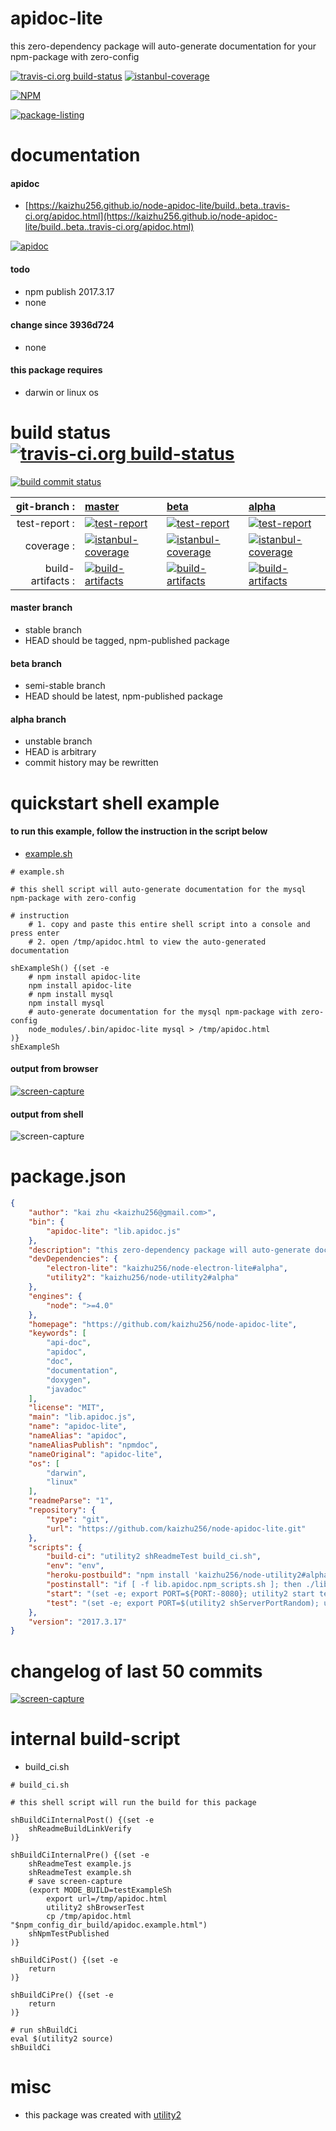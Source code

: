 # apidoc-lite
this zero-dependency package will auto-generate documentation for your npm-package with zero-config

[![travis-ci.org build-status](https://api.travis-ci.org/kaizhu256/node-apidoc-lite.svg)](https://travis-ci.org/kaizhu256/node-apidoc-lite) [![istanbul-coverage](https://kaizhu256.github.io/node-apidoc-lite/build/coverage.badge.svg)](https://kaizhu256.github.io/node-apidoc-lite/build/coverage.html/index.html)

[![NPM](https://nodei.co/npm/apidoc-lite.png?downloads=true)](https://www.npmjs.com/package/apidoc-lite)

[![package-listing](https://kaizhu256.github.io/node-apidoc-lite/build/screen-capture.gitLsTree.svg)](https://github.com/kaizhu256/node-apidoc-lite)



# documentation
#### apidoc
- [https://kaizhu256.github.io/node-apidoc-lite/build..beta..travis-ci.org/apidoc.html](https://kaizhu256.github.io/node-apidoc-lite/build..beta..travis-ci.org/apidoc.html)

[![apidoc](https://kaizhu256.github.io/node-apidoc-lite/build/screen-capture.buildApidoc.browser._2Fhome_2Ftravis_2Fbuild_2Fkaizhu256_2Fnode-apidoc-lite_2Ftmp_2Fbuild_2Fapidoc.html.png)](https://kaizhu256.github.io/node-apidoc-lite/build..beta..travis-ci.org/apidoc.html)

#### todo
- npm publish 2017.3.17
- none

#### change since 3936d724
- none

#### this package requires
- darwin or linux os



# build status [![travis-ci.org build-status](https://api.travis-ci.org/kaizhu256/node-apidoc-lite.svg)](https://travis-ci.org/kaizhu256/node-apidoc-lite)
[![build commit status](https://kaizhu256.github.io/node-apidoc-lite/build/build.badge.svg)](https://travis-ci.org/kaizhu256/node-apidoc-lite)

| git-branch : | [master](https://github.com/kaizhu256/node-apidoc-lite/tree/master) | [beta](https://github.com/kaizhu256/node-apidoc-lite/tree/beta) | [alpha](https://github.com/kaizhu256/node-apidoc-lite/tree/alpha)|
|--:|:--|:--|:--|
| test-report : | [![test-report](https://kaizhu256.github.io/node-apidoc-lite/build..master..travis-ci.org/test-report.badge.svg)](https://kaizhu256.github.io/node-apidoc-lite/build..master..travis-ci.org/test-report.html) | [![test-report](https://kaizhu256.github.io/node-apidoc-lite/build..beta..travis-ci.org/test-report.badge.svg)](https://kaizhu256.github.io/node-apidoc-lite/build..beta..travis-ci.org/test-report.html) | [![test-report](https://kaizhu256.github.io/node-apidoc-lite/build..alpha..travis-ci.org/test-report.badge.svg)](https://kaizhu256.github.io/node-apidoc-lite/build..alpha..travis-ci.org/test-report.html)|
| coverage : | [![istanbul-coverage](https://kaizhu256.github.io/node-apidoc-lite/build..master..travis-ci.org/coverage.badge.svg)](https://kaizhu256.github.io/node-apidoc-lite/build..master..travis-ci.org/coverage.html/index.html) | [![istanbul-coverage](https://kaizhu256.github.io/node-apidoc-lite/build..beta..travis-ci.org/coverage.badge.svg)](https://kaizhu256.github.io/node-apidoc-lite/build..beta..travis-ci.org/coverage.html/index.html) | [![istanbul-coverage](https://kaizhu256.github.io/node-apidoc-lite/build..alpha..travis-ci.org/coverage.badge.svg)](https://kaizhu256.github.io/node-apidoc-lite/build..alpha..travis-ci.org/coverage.html/index.html)|
| build-artifacts : | [![build-artifacts](https://kaizhu256.github.io/node-apidoc-lite/glyphicons_144_folder_open.png)](https://github.com/kaizhu256/node-apidoc-lite/tree/gh-pages/build..master..travis-ci.org) | [![build-artifacts](https://kaizhu256.github.io/node-apidoc-lite/glyphicons_144_folder_open.png)](https://github.com/kaizhu256/node-apidoc-lite/tree/gh-pages/build..beta..travis-ci.org) | [![build-artifacts](https://kaizhu256.github.io/node-apidoc-lite/glyphicons_144_folder_open.png)](https://github.com/kaizhu256/node-apidoc-lite/tree/gh-pages/build..alpha..travis-ci.org)|

#### master branch
- stable branch
- HEAD should be tagged, npm-published package

#### beta branch
- semi-stable branch
- HEAD should be latest, npm-published package

#### alpha branch
- unstable branch
- HEAD is arbitrary
- commit history may be rewritten



# quickstart shell example
#### to run this example, follow the instruction in the script below
- [example.sh](https://kaizhu256.github.io/node-apidoc-lite/build..beta..travis-ci.org/example.sh)
```shell
# example.sh

# this shell script will auto-generate documentation for the mysql npm-package with zero-config

# instruction
    # 1. copy and paste this entire shell script into a console and press enter
    # 2. open /tmp/apidoc.html to view the auto-generated documentation

shExampleSh() {(set -e
    # npm install apidoc-lite
    npm install apidoc-lite
    # npm install mysql
    npm install mysql
    # auto-generate documentation for the mysql npm-package with zero-config
    node_modules/.bin/apidoc-lite mysql > /tmp/apidoc.html
)}
shExampleSh
```

#### output from browser
[![screen-capture](https://kaizhu256.github.io/node-apidoc-lite/build/screen-capture.testExampleSh.browser._2Ftmp_2Fapidoc.html.png)](https://kaizhu256.github.io/node-apidoc-lite/build..beta..travis-ci.org/apidoc.example.html)

#### output from shell
![screen-capture](https://kaizhu256.github.io/node-apidoc-lite/build/screen-capture.testExampleSh.svg)



# package.json
```json
{
    "author": "kai zhu <kaizhu256@gmail.com>",
    "bin": {
        "apidoc-lite": "lib.apidoc.js"
    },
    "description": "this zero-dependency package will auto-generate documentation for your npm-package with zero-config",
    "devDependencies": {
        "electron-lite": "kaizhu256/node-electron-lite#alpha",
        "utility2": "kaizhu256/node-utility2#alpha"
    },
    "engines": {
        "node": ">=4.0"
    },
    "homepage": "https://github.com/kaizhu256/node-apidoc-lite",
    "keywords": [
        "api-doc",
        "apidoc",
        "doc",
        "documentation",
        "doxygen",
        "javadoc"
    ],
    "license": "MIT",
    "main": "lib.apidoc.js",
    "name": "apidoc-lite",
    "nameAlias": "apidoc",
    "nameAliasPublish": "npmdoc",
    "nameOriginal": "apidoc-lite",
    "os": [
        "darwin",
        "linux"
    ],
    "readmeParse": "1",
    "repository": {
        "type": "git",
        "url": "https://github.com/kaizhu256/node-apidoc-lite.git"
    },
    "scripts": {
        "build-ci": "utility2 shReadmeTest build_ci.sh",
        "env": "env",
        "heroku-postbuild": "npm install 'kaizhu256/node-utility2#alpha' && utility2 shDeployHeroku",
        "postinstall": "if [ -f lib.apidoc.npm_scripts.sh ]; then ./lib.apidoc.npm_scripts.sh postinstall; fi",
        "start": "(set -e; export PORT=${PORT:-8080}; utility2 start test.js)",
        "test": "(set -e; export PORT=$(utility2 shServerPortRandom); utility2 test test.js)"
    },
    "version": "2017.3.17"
}
```



# changelog of last 50 commits
[![screen-capture](https://kaizhu256.github.io/node-apidoc-lite/build/screen-capture.gitLog.svg)](https://github.com/kaizhu256/node-apidoc-lite/commits)



# internal build-script
- build_ci.sh
```shell
# build_ci.sh

# this shell script will run the build for this package

shBuildCiInternalPost() {(set -e
    shReadmeBuildLinkVerify
)}

shBuildCiInternalPre() {(set -e
    shReadmeTest example.js
    shReadmeTest example.sh
    # save screen-capture
    (export MODE_BUILD=testExampleSh
        export url=/tmp/apidoc.html
        utility2 shBrowserTest
        cp /tmp/apidoc.html "$npm_config_dir_build/apidoc.example.html")
    shNpmTestPublished
)}

shBuildCiPost() {(set -e
    return
)}

shBuildCiPre() {(set -e
    return
)}

# run shBuildCi
eval $(utility2 source)
shBuildCi
```



# misc
- this package was created with [utility2](https://github.com/kaizhu256/node-utility2)
